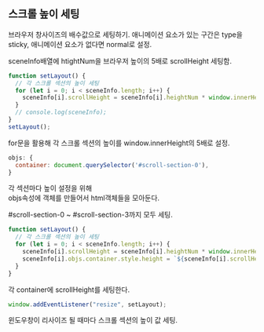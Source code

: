 ## 스크롤 높이 세팅

브라우저 창사이즈의 배수값으로 세팅하기.
애니메이션 요소가 있는 구간은 type을 sticky, 애니메이션 요소가 없다면 normal로 설정.

sceneInfo배열에 htightNum을 브라우저 높이의 5배로 scrollHeight 세팅함.

```javascript
function setLayout() {
  // 각 스크롤 섹션의 높이 세팅
  for (let i = 0; i < sceneInfo.length; i++) {
    sceneInfo[i].scrollHeight = sceneInfo[i].heightNum * window.innerHeight;
  }
  // console.log(sceneInfo);
}
setLayout();
```

for문을 활용해 각 스크롤 섹션의 높이를 window.innerHeight의 5배로 설정.

```javascript
objs: {
  container: document.querySelector('#scroll-section-0'),
}
```

각 섹션마다 높이 설정을 위해  
objs속성에 객체를 만들어서 html객체들을 모아둔다.

#scroll-section-0 ~ #scroll-section-3까지 모두 세팅.

```javascript
function setLayout() {
  // 각 스크롤 섹션의 높이 세팅
  for (let i = 0; i < sceneInfo.length; i++) {
    sceneInfo[i].scrollHeight = sceneInfo[i].heightNum * window.innerHeight;
    sceneInfo[i].objs.container.style.height = `${sceneInfo[i].scrollHeight}px`;
  }
}
```

각 container에 scrollHeight를 세팅한다.

```javascript
window.addEventListener("resize", setLayout);
```

윈도우창이 리사이즈 될 때마다 스크롤 섹션의 높이 값 세팅.
